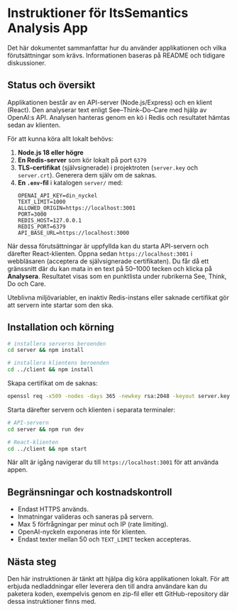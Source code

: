 # Instruktioner för ItsSemantics Analysis App

Det här dokumentet sammanfattar hur du använder applikationen och vilka förutsättningar som krävs. Informationen baseras på README och tidigare diskussioner.

## Status och översikt

Applikationen består av en API-server (Node.js/Express) och en klient (React). Den analyserar text enligt See–Think–Do–Care med hjälp av OpenAI:s API. Analysen hanteras genom en kö i Redis och resultatet hämtas sedan av klienten.

För att kunna köra allt lokalt behövs:

1. **Node.js 18 eller högre**
2. **En Redis-server** som kör lokalt på port `6379`
3. **TLS-certifikat** (självsignerade) i projektroten (`server.key` och `server.crt`). Generera dem själv om de saknas.
4. **En `.env`-fil** i katalogen `server/` med:
   ```
   OPENAI_API_KEY=din_nyckel
   TEXT_LIMIT=1000
   ALLOWED_ORIGIN=https://localhost:3001
   PORT=3000
   REDIS_HOST=127.0.0.1
   REDIS_PORT=6379
   API_BASE_URL=https://localhost:3000
   ```

När dessa förutsättningar är uppfyllda kan du starta API-servern och därefter React-klienten. Öppna sedan `https://localhost:3001` i webbläsaren (acceptera de självsignerade certifikaten). Du får då ett gränssnitt där du kan mata in en text på 50–1000 tecken och klicka på **Analysera**. Resultatet visas som en punktlista under rubrikerna See, Think, Do och Care.

Uteblivna miljövariabler, en inaktiv Redis-instans eller saknade certifikat gör att servern inte startar som den ska.

## Installation och körning

```bash
# installera serverns beroenden
cd server && npm install

# installera klientens beroenden
cd ../client && npm install
```

Skapa certifikat om de saknas:

```bash
openssl req -x509 -nodes -days 365 -newkey rsa:2048 -keyout server.key -out server.crt -subj "/CN=localhost"
```

Starta därefter servern och klienten i separata terminaler:

```bash
# API-servern
cd server && npm run dev

# React-klienten
cd ../client && npm start
```

När allt är igång navigerar du till `https://localhost:3001` för att använda appen.

## Begränsningar och kostnadskontroll

- Endast HTTPS används.
- Inmatningar valideras och saneras på servern.
- Max 5 förfrågningar per minut och IP (rate limiting).
- OpenAI-nyckeln exponeras inte för klienten.
- Endast texter mellan 50 och `TEXT_LIMIT` tecken accepteras.

## Nästa steg

Den här instruktionen är tänkt att hjälpa dig köra applikationen lokalt. För att erbjuda nedladdningar eller leverera den till andra användare kan du paketera koden, exempelvis genom en zip-fil eller ett GitHub-repository där dessa instruktioner finns med.

